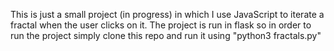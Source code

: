 This is just a small project (in progress) in which I use JavaScript to iterate a fractal when the user clicks on it. 
The project is run in flask so in order to run the project simply clone this repo and run it using "python3 fractals.py"